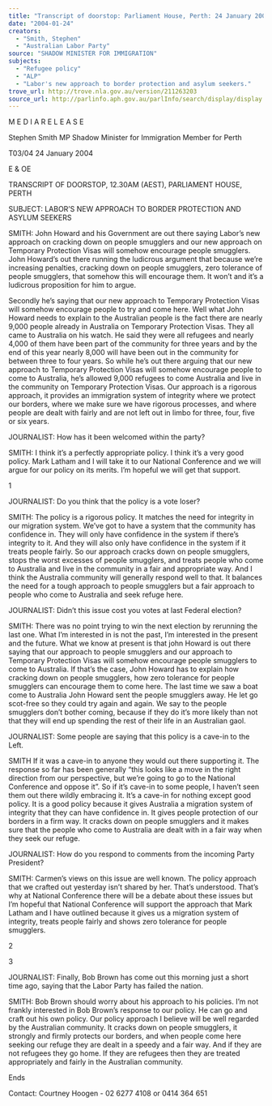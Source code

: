 ```yaml
---
title: "Transcript of doorstop: Parliament House, Perth: 24 January 2004: Labor's new approach to border protection and asylum seekers."
date: "2004-01-24"
creators:
  - "Smith, Stephen"
  - "Australian Labor Party"
source: "SHADOW MINISTER FOR IMMIGRATION"
subjects:
  - "Refugee policy"
  - "ALP"
  - "Labor's new approach to border protection and asylum seekers."
trove_url: http://trove.nla.gov.au/version/211263203
source_url: http://parlinfo.aph.gov.au/parlInfo/search/display/display.w3p;query=Id%3A%22media/pressrel/BKGB6%22
---
```


 M E D I A  R E L E A S E   

 Stephen Smith MP  Shadow Minister for Immigration  Member for Perth     

 

 

 

 

 T03/04                                                                                       24 January 2004 

 

 E & OE    

 TRANSCRIPT  OF  DOORSTOP,  12.30AM  (AEST),  PARLIAMENT  HOUSE,   PERTH    

 SUBJECT:     LABOR’S NEW APPROACH TO BORDER PROTECTION  AND ASYLUM SEEKERS    

 SMITH:           John Howard and his Government are out there saying Labor’s new  approach on cracking down on people smugglers and our new approach on  Temporary Protection Visas will somehow encourage people smugglers.  John  Howard’s out there running the ludicrous argument that because we’re increasing  penalties, cracking down on people smugglers, zero tolerance of people smugglers,  that somehow this will encourage them.  It won’t and it’s a ludicrous proposition for  him to argue.     

 Secondly he’s saying that our new approach to Temporary Protection Visas will  somehow encourage people to try and come here.  Well what John Howard needs to  explain to the Australian people is the fact there are nearly 9,000 people already in  Australia on Temporary Protection Visas.  They all came to Australia on his watch.   He said they were all refugees and nearly 4,000 of them have been part of the  community for three years and by the end of this year nearly 8,000 will have been out  in the community for between three to four years.  So while he’s out there arguing  that our new approach to Temporary Protection Visas will somehow encourage  people to come to Australia, he’s allowed 9,000 refugees to come Australia and live in  the community on Temporary Protection Visas.  Our approach  is a rigorous  approach, it provides an immigration system of integrity where we protect our  borders, where we make sure we have rigorous processes, and where people are dealt  with fairly and are not left out in limbo for three, four, five or six years.    

 

 JOURNALIST:            How has it been welcomed within the party?   

 SMITH:           I think it’s a perfectly appropriate policy.  I think it’s a very good  policy.  Mark Latham and I will take it to our National Conference and we will argue  for our policy on its merits.  I’m hopeful we will get that support.   

 

 1 

 

 JOURNALIST:            Do you think that the policy is a vote loser?    

 SMITH:           The policy is a rigorous policy.  It matches the need for integrity in our  migration system.  We’ve got to have a system that the community has confidence in.   They will only have confidence in the system if there’s integrity to it.  And they will  also only have confidence in the system if it treats people fairly.  So our approach  cracks down on people smugglers, stops the worst excesses of people smugglers, and  treats people who come to Australia and live in the community in a fair and  appropriate way.  And I think the Australia community will generally respond well to  that.  It balances the need for a tough approach to people smugglers but a fair  approach to people who come to Australia and seek refuge here.    

 JOURNALIST:         Didn’t this issue cost you votes at last Federal election?       

 SMITH:           There was no point trying to win the next election by rerunning the last  one.  What I’m interested in is not the past, I’m interested in the present and the  future.  What we know at present is that john Howard is out there saying that our  approach to people smugglers and our approach to Temporary Protection Visas will  somehow encourage people smugglers to come to Australia.  If that’s the case, John  Howard has to explain how cracking down on people smugglers, how zero tolerance  for people smugglers can encourage them to come here.  The last time we saw a boat  come to Australia John Howard sent the people smugglers away.  He let go scot-free  so they could try again and again.  We say to the people smugglers don’t bother  coming, because if they do it’s more likely than not that they will end up spending the  rest of their life in an Australian gaol.    

 JOURNALIST:           Some people are saying that this policy is a cave-in to the Left.    

 SMITH            If it was a cave-in to anyone they would out there supporting it.  The  response so far has been generally “this looks like a move in the right direction from  our perspective, but we’re going to go to the National Conference and oppose it”.  So  if it’s cave-in to some people, I haven’t seen them out there wildly embracing it.  It’s  a cave-in for nothing except good policy.  It is a good policy because it gives  Australia a migration system of integrity that they can have confidence in.  It gives  people protection of our borders in a firm way.  It cracks down on people smugglers  and it makes sure that the people who come to Australia are dealt with in a fair way  when they seek our refuge.    

 JOURNALIST:           How do you respond to comments from the incoming Party  President?    

 SMITH:           Carmen’s views on this issue are well known.  The policy approach  that we crafted out yesterday isn’t shared by her.  That’s understood.  That’s why at  National Conference there will be a debate about these issues but I’m hopeful that  National Conference will support the approach that Mark Latham and I have outlined  because it gives us a migration system of integrity, treats people fairly and shows zero  tolerance for people smugglers.    

 

 2 

 3 

 

 

 JOURNALIST:           Finally, Bob Brown has come out this morning just a short time  ago, saying that the Labor Party has failed the nation.    

 

 

 SMITH:           Bob Brown should worry about his approach to his policies.  I’m not  frankly interested in Bob Brown’s response to our policy.  He can go and craft out his  own policy.  Our policy approach I believe will be well regarded by the Australian  community.  It cracks down on people smugglers, it strongly and firmly protects our  borders, and when people come here seeking our refuge they are dealt in a speedy and  a fair way.  And if they are not refugees they go home.  If they are refugees then they  are treated appropriately and fairly in the Australian community.    

  Ends   

 Contact: Courtney Hoogen - 02 6277 4108 or 0414 364 651   

 

